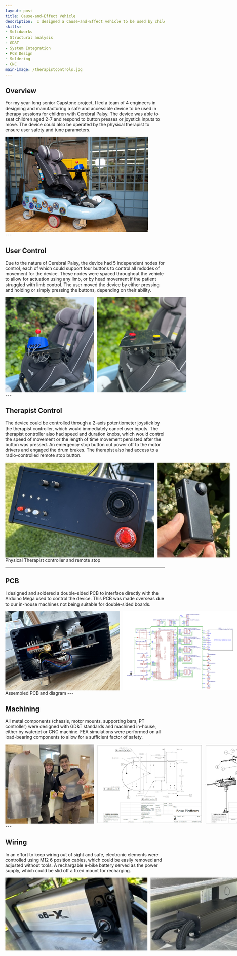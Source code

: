 ```yaml
---
layout: post
title: Cause-and-Effect Vehicle
description:  I designed a Cause-and-Effect vehicle to be used by children with Cerebral Palsy in physical therapy settings. I led the design and manufacturing for the chassis, drivetrain, and electronic hardware. This was my senior Capstone project and won the Mech E Top Technical Achievement award. 
skills: 
- Solidworks
- Structural analysis
- GD&T
- System Integration
- PCB Design
- Soldering
- CNC
main-image: /therapistcontrols.jpg 
---
```


## Overview
For my year-long senior Capstone project, I led a team of 4 engineers in designing and manufacturing a safe and accessible device to be used in therapy sessions for children with Cerebral Palsy. The device was able to seat children aged 2-7 and respond to button presses or joystick inputs to move. The device could also be operated by the physical therapist to ensure user safety and tune parameters. 

<div style="display: flex; gap: 10px;">
  <img src="/imagesreal/CapstoneWithShell.jpg" height="300" alt="Hub1">
</div>
---

## User Control
Due to the nature of Cerebral Palsy, the device had 5 independent nodes for control, each of which could support four buttons to control all mdodes of movement for the device. These nodes were spaced throughout the vehicle to allow for actuation using any limb, or by head movement if the patient struggled with limb control. The user moved the device by either pressing and holding or simply pressing the buttons, depending on their ability. 

<div style="display: flex; gap: 10px;">
  <img src="/imagesreal/Hub1.png" height="300" alt="Hub1">
  <img src="/imagesreal/Hub2.png" height="300" alt="Hub2">
</div>
---

## Therapist Control
The device could be controlled through a 2-axis potentiometer joystick by the therapist controller, which would immediately cancel user inputs. The therapist controller also had speed and duration knobs, which would control the speed of movement or the length of time movement persisted after the button was pressed. An emergency stop button cut power off to the motor drivers and engaged the drum brakes. The therapist also had access to a radio-controlled remote stop button. 

<div style="display: flex; gap: 10px;">
  <img src="/imagesreal/PTController.png" height="300" alt="Hub1">
  <img src="/imagesreal/RemoteStopped.jpg" height="300" alt="Hub2">
</div>
Physical Therapist controller and remote stop

---

## PCB
I designed and soldered a double-sided PCB to interface directly with the Arduino Mega used to control the device. This PCB was made overseas due to our in-house machines not being suitable for double-sided boards.

<div style="display: flex; gap: 10px;">
  <img src="/imagesreal/AssembledPCB.png" height="250" alt="Hub1">
  <img src="/imagesreal/PCBSLD.png" height="250" alt="Hub2">
</div>
Assembled PCB and diagram
---

## Machining 
All metal components (chassis, motor mounts, supporting bars, PT controller) were designed with GD&T standards and machined in-house, either by waterjet or CNC machine. FEA simulations were performed on all load-bearing components to allow for a sufficient factor of safety. 
<div style="display: flex; gap: 10px;">
  <img src="/imagesreal/Waterjet.jpg" height="250" alt="Hub1">
  <img src="/imagesreal/GDandT.png" height="250" alt="Hub2">
  <img src="/imagesreal/ExplodedPT.png" height="250" alt="Hub3">
</div>
---

## Wiring
In an effort to keep wiring out of sight and safe, electronic elements were controlled using M12 6 position cables, which could be easily removed and adjusted without tools. A rechargable e-bike battery served as the power supply, which could be slid off a fixed mount for recharging. 
<div style="display: flex; gap: 10px;">
  <img src="/imagesreal/Battery1.jpg" height="230" alt="Hub1">
  <img src="/imagesreal/MotorDriver1.jpg" height="230" alt="Hub2">
</div>
